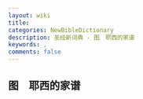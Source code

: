 ```yaml
---
layout: wiki
title: 
categories: NewBibleDictionary
description: 圣经新词典 - 图　耶西的家谱
keywords: , 
comments: false
---
```


## 图　耶西的家谱















